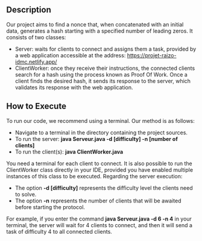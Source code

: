 ## Description
Our project aims to find a nonce that, when concatenated with an initial data, generates a hash starting with a specified number of leading zeros. It consists of two classes:
* Server: waits for clients to connect and assigns them a task, provided by a web application accessible at the address: https://projet-raizo-idmc.netlify.app/
* ClientWorker: once they receive their instructions, the connected clients search for a hash using the process known as Proof Of Work. Once a client finds the desired hash, it sends its response to the server, which validates its response with the web application.

## How to Execute
To run our code, we recommend using a terminal. Our method is as follows:
* Navigate to a terminal in the directory containing the project sources.
* To run the server: **java Serveur.java -d [difficulty] -n [number of clients]**
* To run the client(s): **java ClientWorker.java**

You need a terminal for each client to connect. It is also possible to run the ClientWorker class directly in your IDE, provided you have enabled multiple instances of this class to be executed.
Regarding the server execution:
* The option **-d [difficulty]** represents the difficulty level the clients need to solve.
* The option **-n** represents the number of clients that will be awaited before starting the protocol.
  
For example, if you enter the command **java Serveur.java -d 6 -n 4** in your terminal, the server will wait for 4 clients to connect, and then it will send a task of difficulty 4 to all connected clients.
